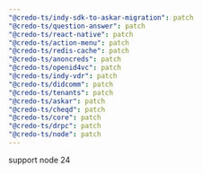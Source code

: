 ```yaml
---
"@credo-ts/indy-sdk-to-askar-migration": patch
"@credo-ts/question-answer": patch
"@credo-ts/react-native": patch
"@credo-ts/action-menu": patch
"@credo-ts/redis-cache": patch
"@credo-ts/anoncreds": patch
"@credo-ts/openid4vc": patch
"@credo-ts/indy-vdr": patch
"@credo-ts/didcomm": patch
"@credo-ts/tenants": patch
"@credo-ts/askar": patch
"@credo-ts/cheqd": patch
"@credo-ts/core": patch
"@credo-ts/drpc": patch
"@credo-ts/node": patch
---
```


support node 24
